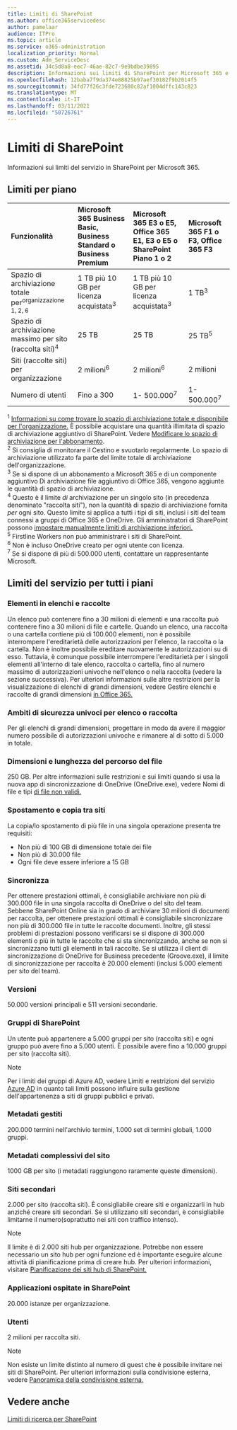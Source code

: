 ```yaml
---
title: Limiti di SharePoint
ms.author: office365servicedesc
author: pamelaar
audience: ITPro
ms.topic: article
ms.service: o365-administration
localization_priority: Normal
ms.custom: Adm_ServiceDesc
ms.assetid: 34c5d8a8-eec7-46ae-82c7-9e9bdbe39895
description: Informazioni sui limiti di SharePoint per Microsoft 365 e i piani autonomi.
ms.openlocfilehash: 12baba7f9da374e88825b97aef30182f9b2014f5
ms.sourcegitcommit: 34fd77f26c3fde723680c82af1004dffc143c823
ms.translationtype: MT
ms.contentlocale: it-IT
ms.lasthandoff: 03/11/2021
ms.locfileid: "50726761"
---
```

# <a name="sharepoint-limits"></a>Limiti di SharePoint

Informazioni sui limiti del servizio in SharePoint per Microsoft 365.
  
## <a name="limits-by-plan"></a>Limiti per piano 

| Funzionalità | Microsoft 365 Business Basic, Business Standard o Business Premium | Microsoft 365 E3 o E5, Office 365 E1, E3 o E5 o SharePoint Piano 1 o 2 | Microsoft 365 F1 o F3, Office 365 F3 |
|:-----|:-----|:-----|:-----|
|Spazio di archiviazione totale per<sup>organizzazione 1, 2, 6</sup> <br/> |1 TB più 10 GB per licenza acquistata<sup>3</sup>  <br/> |1 TB più 10 GB per licenza acquistata<sup>3</sup> <br/> |1 TB<sup>3</sup> <br/> |
|Spazio di archiviazione massimo per sito (raccolta siti)<sup>4</sup><br/> |25 TB <br/> |25 TB <br/> |25 TB<sup>5</sup> <br/> |
|Siti (raccolte siti) per organizzazione  <br/> |2 milioni<sup>6</sup> <br/> |2 milioni<sup>6</sup> <br/> |2 milioni<br/> |
|Numero di utenti  <br/> |Fino a 300  <br/> |1- 500.000<sup>7</sup> <br/> |1- 500.000<sup>7</sup> <br/> |
   
<sup>1</sup> [Informazioni su come trovare lo spazio di archiviazione totale e disponibile per l'organizzazione.](/sharepoint/manage-site-collection-storage-limits) È possibile acquistare una quantità illimitata di spazio di archiviazione aggiuntivo di SharePoint. Vedere [Modificare lo spazio di archiviazione per l'abbonamento](/office365/admin/subscriptions-and-billing/add-storage-space). 
<br/><sup>2</sup> Si consiglia di monitorare il Cestino e svuotarlo regolarmente. Lo spazio di archiviazione utilizzato fa parte del limite totale di archiviazione dell'organizzazione. 
<br/> <sup>3</sup> Se si dispone di un abbonamento a Microsoft 365 e di un componente aggiuntivo Di archiviazione file aggiuntivo di Office 365, vengono aggiunte le quantità di spazio di archiviazione. 
<br/> <sup>4</sup> Questo è il limite *di* archiviazione per un singolo sito (in precedenza denominato "raccolta siti"), non la quantità di spazio di archiviazione fornita *per* ogni sito. Questo limite si applica a tutti i tipi di siti, inclusi i siti del team connessi a gruppi di Office 365 e OneDrive. Gli amministratori di SharePoint possono [impostare manualmente limiti di archiviazione inferiori.](/sharepoint/manage-site-collection-storage-limits#manage-individual-site-storage-limits) 
<br/> <sup>5</sup> Firstline Workers non può amministrare i siti di SharePoint. 
<br/> <sup>6</sup> Non è incluso OneDrive creato per ogni utente con licenza. 
<br/> <sup>7</sup> Se si dispone di più di 500.000 utenti, contattare un rappresentante Microsoft. 
  
## <a name="service-limits-for-all-plans"></a>Limiti del servizio per tutti i piani

### <a name="items-in-lists-and-libraries"></a>Elementi in elenchi e raccolte

Un elenco può contenere fino a 30 milioni di elementi e una raccolta può contenere fino a 30 milioni di file e cartelle. Quando un elenco, una raccolta o una cartella contiene più di 100.000 elementi, non è possibile interrompere l'ereditarietà delle autorizzazioni per l'elenco, la raccolta o la cartella. Non è inoltre possibile ereditare nuovamente le autorizzazioni su di esso. Tuttavia, è comunque possibile interrompere l'ereditarietà per i singoli elementi all'interno di tale elenco, raccolta o cartella, fino al numero massimo di autorizzazioni univoche nell'elenco o nella raccolta (vedere la sezione successiva). Per ulteriori informazioni sulle altre restrizioni per la visualizzazione di elenchi di grandi dimensioni, vedere Gestire elenchi e raccolte di grandi dimensioni [in Office 365.](https://support.office.com/article/b4038448-ec0e-49b7-b853-679d3d8fb784)

### <a name="unique-security-scopes-per-list-or-library"></a>Ambiti di sicurezza univoci per elenco o raccolta

Per gli elenchi di grandi dimensioni, progettare in modo da avere il maggior numero possibile di autorizzazioni univoche e rimanere al di sotto di 5.000 in totale.

### <a name="file-size-and-file-path-length"></a>Dimensioni e lunghezza del percorso del file

250 GB. Per altre informazioni sulle restrizioni e sui limiti quando si usa la nuova app di sincronizzazione di OneDrive (OneDrive.exe), vedere Nomi di file e tipi [di file non validi.](https://support.office.com/article/64883a5d-228e-48f5-b3d2-eb39e07630fa)

### <a name="moving-and-copying-across-sites"></a>Spostamento e copia tra siti

La copia/lo spostamento di più file in una singola operazione presenta tre requisiti:

- Non più di 100 GB di dimensione totale dei file
- Non più di 30.000 file
- Ogni file deve essere inferiore a 15 GB

### <a name="sync"></a>Sincronizza

Per ottenere prestazioni ottimali, è consigliabile archiviare non più di 300.000 file in una singola raccolta di OneDrive o del sito del team. Sebbene SharePoint Online sia in grado di archiviare 30 milioni di documenti per raccolta, per ottenere prestazioni ottimali è consigliabile sincronizzare non più di 300.000 file in tutte le raccolte documenti. Inoltre, gli stessi problemi di prestazioni possono verificarsi se si dispone di 300.000 elementi o più in tutte le raccolte che si sta sincronizzando, anche se non si sincronizzano tutti gli elementi in tali raccolte. Se si utilizza il client di sincronizzazione di OneDrive for Business precedente (Groove.exe), il limite di sincronizzazione per raccolta è 20.000 elementi (inclusi 5.000 elementi per sito del team).

### <a name="versions"></a>Versioni

50.000 versioni principali e 511 versioni secondarie.

### <a name="sharepoint-groups"></a>Gruppi di SharePoint

Un utente può appartenere a 5.000 gruppi per sito (raccolta siti) e ogni gruppo può avere fino a 5.000 utenti. È possibile avere fino a 10.000 gruppi per sito (raccolta siti).

> [!NOTE]
> Per i limiti dei gruppi di Azure AD, vedere Limiti e restrizioni del servizio [Azure AD](https://docs.microsoft.com/azure/active-directory/users-groups-roles/directory-service-limits-restrictions) in quanto tali limiti possono influire sulla gestione dell'appartenenza a siti di gruppi pubblici e privati.

### <a name="managed-metadata"></a>Metadati gestiti

200.000 termini nell'archivio termini, 1.000 set di termini globali, 1.000 gruppi.

### <a name="overall-site-metadata"></a>Metadati complessivi del sito

1000 GB per sito (i metadati raggiungono raramente queste dimensioni).

### <a name="subsites"></a>Siti secondari

2.000 per sito (raccolta siti). È consigliabile creare siti e organizzarli in hub anziché creare siti secondari. Se si utilizzano siti secondari, è consigliabile limitarne il numero(soprattutto nei siti con traffico intenso).

> [!NOTE]
> Il limite è di 2.000 siti hub per organizzazione. Potrebbe non essere necessario un sito hub per ogni funzione ed è importante eseguire alcune attività di pianificazione prima di creare hub. Per ulteriori informazioni, visitare [Pianificazione dei siti hub di SharePoint.](https://docs.microsoft.com/sharepoint/planning-hub-sites)

### <a name="sharepoint-hosted-applications"></a>Applicazioni ospitate in SharePoint

20.000 istanze per organizzazione.

### <a name="users"></a>Utenti

2 milioni per raccolta siti.

> [!NOTE]
> Non esiste un limite distinto al numero di guest che è possibile invitare nei siti di SharePoint. Per ulteriori informazioni sulla condivisione esterna, vedere [Panoramica della condivisione esterna.](https://docs.microsoft.com/sharepoint/external-sharing-overview)

## <a name="see-also"></a>Vedere anche

[Limiti di ricerca per SharePoint](https://docs.microsoft.com/sharepoint/search-limits)
